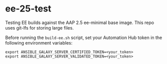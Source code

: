 # ee-25-test

Testing EE builds against the AAP 2.5 ee-minimal base image.  This repo uses git-lfs for storing large files.

Before running the `build-ee.sh` script, set your Automation Hub token in the following environment variables:
```
export ANSIBLE_GALAXY_SERVER_CERTIFIED_TOKEN=<your_token>
export ANSIBLE_GALAXY_SERVER_VALIDATED_TOKEN=<your_token>
```
